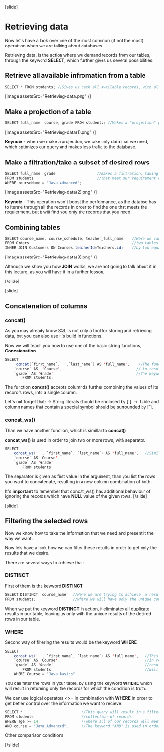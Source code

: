 [slide]
# Retrieving data

Now let's have a look over one of the most common (if not the most) operattion when we are talking about databases.


Retrieving data, is the action where we demand records from our tables, through the keyword **SELECT**, which further gives us several possibilities: 

## Retrieve all available infromation from a table

``` java
SELECT * FROM students; //Gives us back all available records, with all available columns from the table "students".
```


[image assetsSrc="Retrieving-data.png" /]

##  Make a projection of a table


``` java
SELECT full_name, course, grade FROM students; //Makes a "projection" giving us only the infromation we need (full_name, course, grade). 
```


[image assetsSrc="Retrieving-data(1).png" /]


**Keynote** - when we make a projection, we take only data that we need, which optimizes our query and makes less trafic to the database.


## Make a filtration/take a subset of desired rows


``` java
SELECT full_name, grade                   //Makes a filtration, taking a only the subset of records
FROM students                             //that meet our requirement of courseName.
WHERE courseName = "Java Advanced";
```


[image assetsSrc="Retrieving-data(2).png" /]

**Keynote** - This operation won't boost the performance, as the databse has to iterate through all the records in order to find the one that meets the requierment, but it will find you only the records that you need.


## Combining tables


``` java
SELECT course_name, course_schedule, teacher_full_name    //Here we can choose information from
FROM Orders                                               //two tables by using JOIN to join them
INNER JOIN Customers ON Courses.teacherId=Teachers.id;    //by two equal rows
```

[image assetsSrc="Retrieving-data(3).png" /]

Although we show you how **JOIN** works, we are not going to talk about it in this lecture, as you will have it in a further lesson.

[/slide]

[slide]
## Concatenation of columns

### concat()
As you may already know SQL is not only a tool for storing and retrieving data, but you can also use it's build in functions.

Now we will teach you how to use one of the basic string functions, **Concatenation**.

```Java
SELECT
     concat(`first_name`,' ',`last_name`) AS 'full_name',    //The function concat is used to combine first_name, ' ' and last_name
    `course` AS  'Course',                                  // to result in a single column combination of them both - full_name.
    `grade` AS 'Grade'                                      //The keyword 'AS' may be used in order to give a column desired name.
        FROM students;
```
The function **concat()** accepts columnds further combining the values of its record's rows, into a single column.

Let's not forget that:
-> String literals should be enclosed by ['].
-> Table and column names that contain a special symbol should be surrounded by [`].

### concat_ws()

Than we have another function, which is simillar to **concat()**

**concat_ws()** is used in order to join two or more rows, with separator.

```Java
SELECT
    concat_ws(' ', `first_name`, `last_name`) AS 'full_name',   //Simillary the concat_ws function is used to combine rows, strings into a single column.
    `course` AS 'Course'
    `grade` AS 'Grade'
        FROM students
```
The separator is given as first value in the argument, than you list the rows you want to concatenate,
resulting in a new column combination of both. 


It's **important** to remember that concat_ws() has additional behaviour of ignoring the records which have **NULL** value of the given rows.
[/slide]

[slide]
## Filtering the selected rows
Now we know how to take the information that we need and present it the way we want.

Now lets have a look how we can filter these results in order to get only the results that we desire.

There are several ways to achieve that:

### DISTINCT

First of them is the keyword **DISTINCT**


``` java
SELECT DISTINCT `course_name`  //Here we are trying to achieve  a result
FROM students;                 //where we will have only the unique course_names in our table.
```

When we put the keyword **DISTINCT** in action, it eliminates all duplicate results in our table, leaving us only with the unique results of the desired rows in our table.


### WHERE

Second way of filtering the results would be the keyword **WHERE**

``` java
SELECT
    concat_ws(' ', `first_name`, `last_name`) AS 'full_name',   //This query will result
    `course` AS 'Course'                                        //in returning us filtered
    `grade` AS 'Grade'                                          //results, where the renamed 'Course' column
        FROM students                                           //will have the value 'Java Basics'.
    WHERE Course = "Java Basics"
```

You can filter the rows in your table, by using the keyword **WHERE** which will result in returning only the records for which the condition is truth.


We can use logical operators <>= in combination with **WHERE** in order to get better control over the information we want to recieve.

```java
SELECT *                           //This query will result in a filtered
FROM students                      //collection of records
WHERE age >= 14                    //where all of our records will meet the requirments.
AND course = "Java Advanced".      //The keyword "AND" is used in order to combine conditions.
```

Other comparison conditions

[/slide]